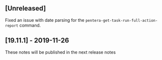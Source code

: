 ## [Unreleased]
Fixed an issue with date parsing for the `pentera-get-task-run-full-action-report` command.

## [19.11.1] - 2019-11-26
These notes will be published in the next release notes
